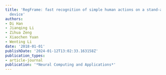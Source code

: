 ```yaml
---
title: 'RegFrame: fast recognition of simple human actions on a stand-alone mobile
  device'
authors:
- Di Han
- Jianqing Li
- Zihua Zeng
- Xiaochen Yuan
- Wenting Li
date: '2018-01-01'
publishDate: '2024-01-12T13:02:33.163158Z'
publication_types:
- article-journal
publication: '*Neural Computing and Applications*'
---
```

